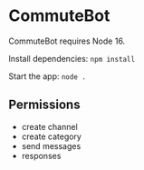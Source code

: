 # CommuteBot
 
CommuteBot requires Node 16.

Install dependencies: `npm install`

Start the app: `node .`


## Permissions

* create channel
* create category
* send messages
* responses